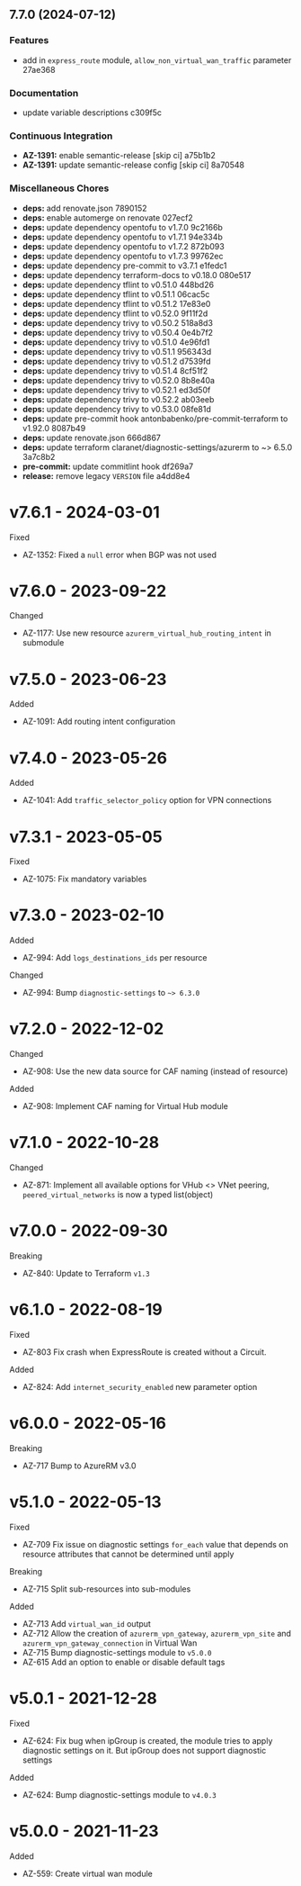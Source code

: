 ## 7.7.0 (2024-07-12)


### Features

* add in `express_route` module, `allow_non_virtual_wan_traffic` parameter 27ae368


### Documentation

* update variable descriptions c309f5c


### Continuous Integration

* **AZ-1391:** enable semantic-release [skip ci] a75b1b2
* **AZ-1391:** update semantic-release config [skip ci] 8a70548


### Miscellaneous Chores

* **deps:** add renovate.json 7890152
* **deps:** enable automerge on renovate 027ecf2
* **deps:** update dependency opentofu to v1.7.0 9c2166b
* **deps:** update dependency opentofu to v1.7.1 94e334b
* **deps:** update dependency opentofu to v1.7.2 872b093
* **deps:** update dependency opentofu to v1.7.3 99762ec
* **deps:** update dependency pre-commit to v3.7.1 e1fedc1
* **deps:** update dependency terraform-docs to v0.18.0 080e517
* **deps:** update dependency tflint to v0.51.0 448bd26
* **deps:** update dependency tflint to v0.51.1 06cac5c
* **deps:** update dependency tflint to v0.51.2 17e83e0
* **deps:** update dependency tflint to v0.52.0 9f11f2d
* **deps:** update dependency trivy to v0.50.2 518a8d3
* **deps:** update dependency trivy to v0.50.4 0e4b7f2
* **deps:** update dependency trivy to v0.51.0 4e96fd1
* **deps:** update dependency trivy to v0.51.1 956343d
* **deps:** update dependency trivy to v0.51.2 d7539fd
* **deps:** update dependency trivy to v0.51.4 8cf51f2
* **deps:** update dependency trivy to v0.52.0 8b8e40a
* **deps:** update dependency trivy to v0.52.1 ed3d50f
* **deps:** update dependency trivy to v0.52.2 ab03eeb
* **deps:** update dependency trivy to v0.53.0 08fe81d
* **deps:** update pre-commit hook antonbabenko/pre-commit-terraform to v1.92.0 8087b49
* **deps:** update renovate.json 666d867
* **deps:** update terraform claranet/diagnostic-settings/azurerm to ~> 6.5.0 3a7c8b2
* **pre-commit:** update commitlint hook df269a7
* **release:** remove legacy `VERSION` file a4dd8e4

# v7.6.1 - 2024-03-01

Fixed
  * AZ-1352: Fixed a `null` error when BGP was not used

# v7.6.0 - 2023-09-22

Changed
  * AZ-1177: Use new resource `azurerm_virtual_hub_routing_intent` in submodule

# v7.5.0 - 2023-06-23

Added
  * AZ-1091: Add routing intent configuration

# v7.4.0 - 2023-05-26

Added
  * AZ-1041: Add `traffic_selector_policy` option for VPN connections

# v7.3.1 - 2023-05-05

Fixed
  * AZ-1075: Fix mandatory variables

# v7.3.0 - 2023-02-10

Added
  * AZ-994: Add `logs_destinations_ids` per resource

Changed
  * AZ-994: Bump `diagnostic-settings` to `~> 6.3.0`

# v7.2.0 - 2022-12-02

Changed
  * AZ-908: Use the new data source for CAF naming (instead of resource)

Added
  * AZ-908: Implement CAF naming for Virtual Hub module

# v7.1.0 - 2022-10-28

Changed
  * AZ-871: Implement all available options for VHub <> VNet peering, `peered_virtual_networks` is now a typed list(object)

# v7.0.0 - 2022-09-30

Breaking
  * AZ-840: Update to Terraform `v1.3`

# v6.1.0 - 2022-08-19

Fixed
  * AZ-803 Fix crash when ExpressRoute is created without a Circuit.

Added
  * AZ-824: Add `internet_security_enabled` new parameter option

# v6.0.0 - 2022-05-16

Breaking
  * AZ-717 Bump to AzureRM v3.0

# v5.1.0 - 2022-05-13

Fixed
  * AZ-709 Fix issue on diagnostic settings `for_each` value that depends on resource attributes that cannot be determined until apply

Breaking
  * AZ-715 Split sub-resources into sub-modules

Added
  * AZ-713 Add `virtual_wan_id` output
  * AZ-712 Allow the creation of `azurerm_vpn_gateway`, `azurerm_vpn_site` and `azurerm_vpn_gateway_connection` in Virtual Wan
  * AZ-715 Bump diagnostic-settings module to `v5.0.0`
  * AZ-615 Add an option to enable or disable default tags

# v5.0.1 - 2021-12-28

Fixed
  * AZ-624: Fix bug when ipGroup is created, the module tries to apply diagnostic settings on it. But ipGroup does not support diagnostic settings

Added
  * AZ-624: Bump diagnostic-settings module to `v4.0.3`

# v5.0.0 - 2021-11-23

Added
  *  AZ-559: Create virtual wan module
